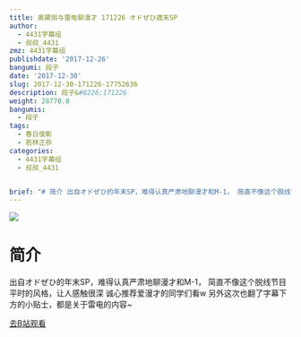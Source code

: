 ```yaml
---
title: 奥黛丽与雷电聊漫才 171226 オドぜひ歳末SP
author:
  - 4431字幕组
  - 叔叔_4431
zmz: 4431字幕组
publishdate: '2017-12-26'
bangumi: 段子
date: '2017-12-30'
slug: 2017-12-30-171226-17752636
description: 段子&#8226;171226
weight: 28770.0
bangumis:
  - 段子
tags:
  - 春日俊彰
  - 若林正恭
categories:
  - 4431字幕组
  - 叔叔_4431


brief: "# 简介 出自オドぜひ的年末SP，难得认真严肃地聊漫才和M-1， 简直不像这个脱线节目平时的风格，让人感触很深 诚心推荐爱漫才的同学们看w 另外这次也翻了字幕下方的小贴士，都是关于雷电的内容~"
---
```

![](https://i.imgur.com/GqJYwG3.png)
# 简介  
出自オドぜひ的年末SP，难得认真严肃地聊漫才和M-1，
简直不像这个脱线节目平时的风格，让人感触很深
诚心推荐爱漫才的同学们看w
另外这次也翻了字幕下方的小贴士，都是关于雷电的内容~  

[去B站观看](https://www.bilibili.com/video/av17752636/)
 
